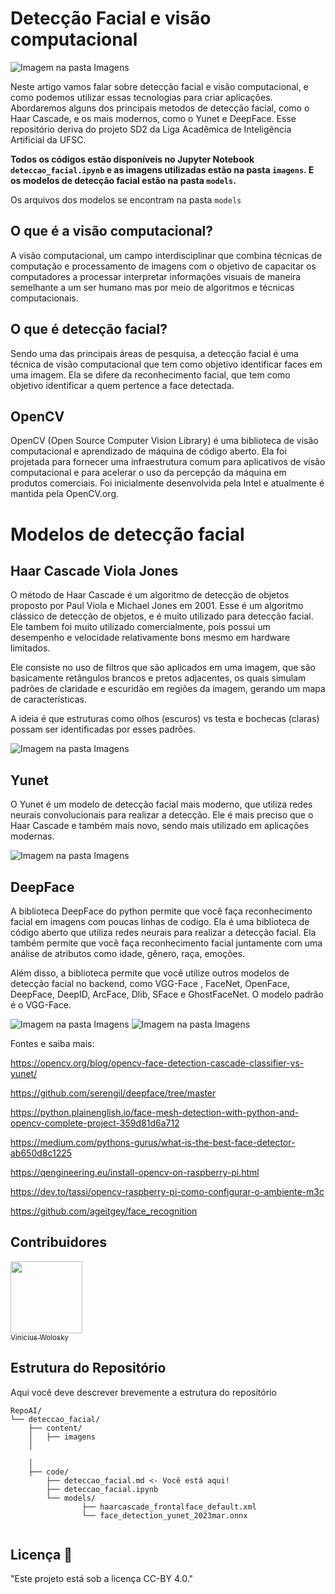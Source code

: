 # Detecção Facial e visão computacional

![Imagem na pasta Imagens](/deteccao_facial/content/imagens/baixados.png)

Neste artigo vamos falar sobre detecção facial e visão computacional, e como podemos utilizar essas tecnologias para criar aplicações.
Abordaremos alguns dos principais metodos  de detecção facial, como o Haar Cascade, e os mais modernos, como o Yunet e DeepFace.
Esse repositório deriva do projeto SD2 da Liga Acadêmica de Inteligência Artificial da UFSC.

**Todos os códigos estão disponíveis no Jupyter Notebook `deteccao_facial.ipynb` e as imagens utilizadas estão na pasta `imagens`. E os modelos de detecção facial estão na pasta `models`.**

Os arquivos dos modelos se encontram na pasta `models`

## O que é a visão computacional?

A visão computacional, um campo interdisciplinar que combina técnicas de computação e processamento de imagens com o objetivo de capacitar os computadores a processar interpretar informações visuais de maneira semelhante a um ser humano mas por meio de algoritmos e técnicas computacionais.


## O que é detecção facial?

Sendo uma das principais áreas de pesquisa, a detecção facial é uma técnica de visão computacional que tem como objetivo identificar faces em uma imagem.
Ela se difere da reconhecimento facial, que tem como objetivo identificar a quem pertence a face detectada.


## OpenCV

OpenCV (Open Source Computer Vision Library) é uma biblioteca de visão computacional e aprendizado de máquina de código aberto.
Ela foi projetada para fornecer uma infraestrutura comum para aplicativos de visão computacional e para acelerar o uso da percepção da máquina em produtos comerciais.
Foi inicialmente desenvolvida pela Intel e atualmente é mantida pela OpenCV.org.


# Modelos de detecção facial

## Haar Cascade Viola Jones
O método de Haar Cascade é um algoritmo de detecção de objetos proposto por Paul Viola e Michael Jones em 2001.
Esse é um algoritmo clássico de detecção de objetos, e é muito utilizado para detecção facial. Ele tambem foi muito utilizado comercialmente, pois possui um desempenho e velocidade relativamente bons mesmo em hardware limitados.

Ele consiste no uso de filtros que são aplicados em uma imagem, que são basicamente retângulos brancos e pretos adjacentes, os quais simulam padrões de claridade e escuridão em regiões da imagem, gerando um mapa de características.

A ideia é que estruturas como olhos (escuros) vs testa e bochecas (claras) possam ser identificadas por esses padrões.

 

![Imagem na pasta Imagens](/deteccao_facial/content/imagens/haar.png)

## Yunet
O Yunet é um modelo de detecção facial mais moderno, que utiliza redes neurais convolucionais para realizar a detecção. Ele é mais preciso que o Haar Cascade e também mais novo, sendo mais utilizado em aplicações modernas.

![Imagem na pasta Imagens](/deteccao_facial/content/imagens/yunet_vs_haarcascade.png)

## DeepFace
A biblioteca DeepFace do python permite que você faça reconhecimento facial em imagens com poucas linhas de codigo. Ela é uma biblioteca de código aberto que utiliza redes neurais para realizar a detecção facial.
Ela também permite que você faça reconhecimento facial juntamente com uma análise de atributos como idade, gênero, raça, emoções.

Além disso, a biblioteca permite que você utilize outros modelos de detecção facial no backend, como VGG-Face , FaceNet, OpenFace, DeepFace, DeepID, ArcFace, Dlib, SFace e GhostFaceNet. O modelo padrão é o VGG-Face.

![Imagem na pasta Imagens](/deteccao_facial/content/imagens/angelina.jpg)
![Imagem na pasta Imagens](/deteccao_facial/content/imagens/emotions_age.jpg)



Fontes e saiba mais:


https://opencv.org/blog/opencv-face-detection-cascade-classifier-vs-yunet/

https://github.com/serengil/deepface/tree/master

https://python.plainenglish.io/face-mesh-detection-with-python-and-opencv-complete-project-359d81d6a712

https://medium.com/pythons-gurus/what-is-the-best-face-detector-ab650d8c1225

https://qengineering.eu/install-opencv-on-raspberry-pi.html

https://dev.to/tassi/opencv-raspberry-pi-como-configurar-o-ambiente-m3c

https://github.com/ageitgey/face_recognition

## Contribuidores
  

   [<img loading="lazy" src="https://media.licdn.com/dms/image/v2/D4D03AQHbAzOfHiKbCw/profile-displayphoto-shrink_800_800/profile-displayphoto-shrink_800_800/0/1712951392343?e=1743033600&v=beta&t=puV7t1bOnAHr0Ic1a1SkmV7oLaTT2FZ5OQYwHf87YSI" width=115><br><sub>Vinicius Wolosky</sub>](https://github.com/vini-muchulski) 

## Estrutura do Repositório

Aqui você deve descrever brevemente a estrutura do repositório

```text
RepoAI/
└── deteccao_facial/
    ├── content/
    │   ├── imagens
    │     
   
    │   
    ├── code/
        ├── deteccao_facial.md <- Você está aqui!
        ├── deteccao_facial.ipynb
        └── models/
                ├── haarcascade_frontalface_default.xml
                └── face_detection_yunet_2023mar.onnx
                
```

## Licença 📝

"Este projeto está sob a licença CC-BY 4.0."
